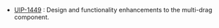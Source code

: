 - [UIP-1449](https://jira.pingidentity.com/browse/UIP-UIP-1449) : Design and functionality enhancements to the multi-drag component.
